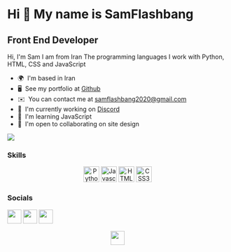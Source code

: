 Hi 👋 My name is SamFlashbang
=============================

Front End Developer
-------------------

Hi, I'm Sam I am from Iran The programming languages I work with Python, HTML, CSS and JavaScript

* 🌍  I'm based in Iran
* 🖥️  See my portfolio at [Github](http://github.com/SAMFLASHBANG)
* ✉️  You can contact me at [samflashbang2020@gmail.com](mailto:samflashbang2020@gmail.com)
* 🚀  I'm currently working on [Discord](http://discord.gg/zSKPbNwbZq)
* 🧠  I'm learning JavaScript
* 🤝  I'm open to collaborating on site design

<a href="https://www.twitch.tv/samflashbang2022" target="_blank" rel="noreferrer"><img
src="https://img.shields.io/twitch/status/samflashbang2022?logo=twitchsx&style=for-the-badge&color=ef4444&labelColor=0f172a&label=TWITCH+STATUS" /></a>

### Skills

<p align="center">
<a href="https://www.python.org/" target="_blank" rel="noreferrer"><img src="https://raw.githubusercontent.com/danielcranney/readme-generator/main/public/icons/skills/python-colored.svg" width="36" height="36" alt="Python" /></a>
<a href="https://developer.mozilla.org/en-US/docs/Web/JavaScript" target="_blank" rel="noreferrer"><img src="https://raw.githubusercontent.com/danielcranney/readme-generator/main/public/icons/skills/javascript-colored.svg" width="36" height="36" alt="Javascript" /></a>
<a href="https://developer.mozilla.org/en-US/docs/Glossary/HTML5" target="_blank" rel="noreferrer"><img src="https://raw.githubusercontent.com/danielcranney/readme-generator/main/public/icons/skills/html5-colored.svg" width="36" height="36" alt="HTML5" /></a>
<a href="https://www.w3.org/TR/CSS/#css" target="_blank" rel="noreferrer"><img src="https://raw.githubusercontent.com/danielcranney/readme-generator/main/public/icons/skills/css3-colored.svg" width="36" height="36" alt="CSS3" /></a>
</p>


### Socials

<a href="https://www.github.com/SAMFLASHBANG" target="_blank" rel="noreferrer"><img src="https://raw.githubusercontent.com/danielcranney/readme-generator/main/public/icons/socials/github.svg" width="32" height="32" /></a> <a href="http://www.instagram.com/samflashbang/" target="_blank" rel="noreferrer"><img src="https://raw.githubusercontent.com/danielcranney/readme-generator/main/public/icons/socials/instagram.svg" width="32" height="32" /></a> <a href="https://www.twitch.tv/samflashbang2022" target="_blank" rel="noreferrer"><img src="https://raw.githubusercontent.com/danielcranney/readme-generator/main/public/icons/socials/twitch.svg" width="32" height="32" /></a></p>
<p align="center"> <a href="https://www.youtube.com/channel/UCbOloBaIigcwfmiQVLxQptQ" target="_blank" rel="noreferrer"><img src="https://raw.githubusercontent.com/danielcranney/readme-generator/main/public/icons/socials/youtube.svg" width="32" height="32" /></a></p>

